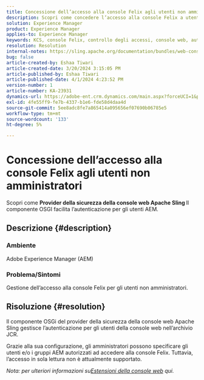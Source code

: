 ```yaml
---
title: Concessione dell’accesso alla console Felix agli utenti non amministratori
description: Scopri come concedere l’accesso alla console Felix a utenti non amministratori che utilizzano il provider di sicurezza della console web Apache Sling.
solution: Experience Manager
product: Experience Manager
applies-to: Experience Manager
keywords: KCS, console Felix, controllo degli accessi, console web, autenticazione, configurazione, accesso in sola lettura, utenti AEM, componente OSGi
resolution: Resolution
internal-notes: https://sling.apache.org/documentation/bundles/web-console-extensions.html
bug: false
article-created-by: Eshaa Tiwari
article-created-date: 3/20/2024 3:15:05 PM
article-published-by: Eshaa Tiwari
article-published-date: 4/1/2024 4:23:52 PM
version-number: 1
article-number: KA-23931
dynamics-url: https://adobe-ent.crm.dynamics.com/main.aspx?forceUCI=1&pagetype=entityrecord&etn=knowledgearticle&id=ed95c99e-cce6-ee11-904c-6045bd03c412
exl-id: 4fe55ff9-fe7b-4337-b1e6-fde58d4daa4d
source-git-commit: 5ee8adc8fe7a865414a095656ef07690b06785e5
workflow-type: tm+mt
source-wordcount: '133'
ht-degree: 5%

---
```


# Concessione dell’accesso alla console Felix agli utenti non amministratori


Scopri come <b>Provider della sicurezza della console web Apache Sling </b>Il componente OSGI facilita l’autenticazione per gli utenti AEM.



## Descrizione {#description}


### Ambiente

Adobe Experience Manager (AEM)

### Problema/Sintomi

Gestione dell’accesso alla console Felix per gli utenti non amministratori.


## Risoluzione {#resolution}


Il componente OSGi del provider della sicurezza della console web Apache Sling gestisce l’autenticazione per gli utenti della console web nell’archivio JCR.

Grazie alla sua configurazione, gli amministratori possono specificare gli utenti e/o i gruppi AEM autorizzati ad accedere alla console Felix. Tuttavia, l’accesso in sola lettura non è attualmente supportato.

*Nota: per ulteriori informazioni su[Estensioni della console web](https://sling.apache.org/documentation/bundles/web-console-extensions.html) qui.*
